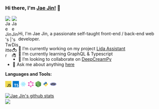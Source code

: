 ### Hi there, I'm [Jae Jin!](https://about.kadantte.moe) 👋

<a href="https://twitter.com/kadantte">
  <img align="left" alt="Jae Jin's | Twitter" width="21px" src="https://raw.githubusercontent.com/anuraghazra/anuraghazra/master/assets/twitter.svg" />
</a>

<a href="https://discord.gg/vYEssVG">
  <img align="left" alt="Jae Jin's Discord" width="21px" src="https://raw.githubusercontent.com/anuraghazra/anuraghazra/master/assets/discord-round.svg" />
</a>

<br />
<br />

Hi, I'm Jae Jin, a passionate self-taught front-end / back-end web developer.

- 🔭 I’m currently working on my project [Lida Assistant](https://github.com/Kadantte/Lida-Assistant)
- 🌱 I’m currently learning GraphQL & Typescript
- 👯 I’m looking to collaborate on [DeepCreamPy](https://github.com/deeppomf/DeepCreamPy)
- 💬 Ask me about anything [here](https://github.com/kadantte/kadantte/issues)

**Languages and Tools:**  

<code><img height="20" src="https://raw.githubusercontent.com/github/explore/80688e429a7d4ef2fca1e82350fe8e3517d3494d/topics/javascript/javascript.png"></code>
<code><img height="20" src="https://raw.githubusercontent.com/github/explore/80688e429a7d4ef2fca1e82350fe8e3517d3494d/topics/typescript/typescript.png"></code>
<code><img height="20" src="https://raw.githubusercontent.com/github/explore/80688e429a7d4ef2fca1e82350fe8e3517d3494d/topics/react/react.png"></code>
<code><img height="20" src="https://raw.githubusercontent.com/github/explore/5c058a388828bb5fde0bcafd4bc867b5bb3f26f3/topics/graphql/graphql.png"></code>
<code><img height="20" src="https://raw.githubusercontent.com/github/explore/80688e429a7d4ef2fca1e82350fe8e3517d3494d/topics/nodejs/nodejs.png"></code>
<code><img height="20" src="https://raw.githubusercontent.com/github/explore/80688e429a7d4ef2fca1e82350fe8e3517d3494d/topics/python/python.png"></code>
<code><img height="20" src="https://raw.githubusercontent.com/github/explore/80688e429a7d4ef2fca1e82350fe8e3517d3494d/topics/php/php.png"></code>    




<a href="https://github.com/Kadantte/github-readme-stats">
  <img align="center" src="https://stats.kadantte.moe/api?username=kadantte&show_icons=true&theme=merko" alt="Jae Jin's github stats" />
</a>

<br />

<a href="https://komarev.com/ghpvc/?username=Kadantte">
  <img align="center" src="https://komarev.com/ghpvc/?username=Kadantte" />
</a>
